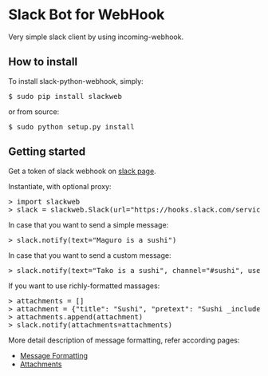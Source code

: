 # Slack Bot for WebHook

Very simple slack client by using incoming-webhook.

## How to install

To install slack-python-webhook, simply:

<pre>
$ sudo pip install slackweb
</pre>

or from source:

<pre>
$ sudo python setup.py install
</pre>

## Getting started

Get a token of slack webhook on [slack page](https://my.slack.com/services/new/incoming-webhook/).

Instantiate, with optional proxy:
<pre>
> import slackweb
> slack = slackweb.Slack(url="https://hooks.slack.com/services/T00000000/B00000000/XXXXXXXXXXXXXXXXXXXXXXXX", proxy="https://proxy.URI")
</pre>

In case that you want to send a simple message:

<pre>
> slack.notify(text="Maguro is a sushi")
</pre>

In case that you want to send a custom message:

<pre>
> slack.notify(text="Tako is a sushi", channel="#sushi", username="sushi-bot", icon_emoji=":sushi:")
</pre>

If you want to use richly-formatted massages:

<pre>
> attachments = []
> attachment = {"title": "Sushi", "pretext": "Sushi _includes_ gunkanmaki", "text": "Eating *right now!*", "mrkdwn_in": ["text", "pretext"]}
> attachments.append(attachment)
> slack.notify(attachments=attachments)
</pre>

More detail description of message formatting, refer according pages:

- [Message Formatting](https://api.slack.com/docs/formatting)
- [Attachments](https://api.slack.com/docs/attachments)

